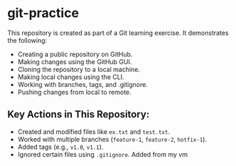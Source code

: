 # git-practice
This repository is created as part of a Git learning exercise. It demonstrates the following:

- Creating a public repository on GitHub.
- Making changes using the GitHub GUI.
- Cloning the repository to a local machine.
- Making local changes using the CLI.
- Working with branches, tags, and .gitignore.
- Pushing changes from local to remote.

## Key Actions in This Repository:
- Created and modified files like `ex.txt` and `test.txt`.
- Worked with multiple branches (`feature-1`, `feature-2`, `hotfix-1`).
- Added tags (e.g., `v1.0`, `v1.1`).
- Ignored certain files using `.gitignore`.
Added from my vm

